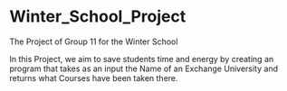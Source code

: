 # Winter_School_Project
The Project of Group 11 for the Winter School 

In this Project, we aim to save students time and energy by creating an program that takes as an input the Name of an Exchange University and returns what Courses have been taken there. 



